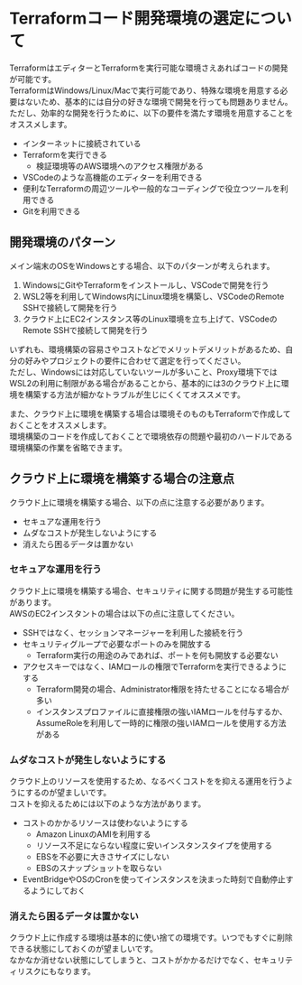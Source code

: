 # Terraformコード開発環境の選定について

TerraformはエディターとTerraformを実行可能な環境さえあればコードの開発が可能です。  
TerraformはWindows/Linux/Macで実行可能であり、特殊な環境を用意する必要はないため、基本的には自分の好きな環境で開発を行っても問題ありません。  
ただし、効率的な開発を行うために、以下の要件を満たす環境を用意することをオススメします。

- インターネットに接続されている
- Terraformを実行できる
    - 検証環境等のAWS環境へのアクセス権限がある
- VSCodeのような高機能のエディターを利用できる
- 便利なTerraformの周辺ツールや一般的なコーディングで役立つツールを利用できる
- Gitを利用できる

## 開発環境のパターン

メイン端末のOSをWindowsとする場合、以下のパターンが考えられます。

1. WindowsにGitやTerraformをインストールし、VSCodeで開発を行う
2. WSL2等を利用してWindows内にLinux環境を構築し、VSCodeのRemote SSHで接続して開発を行う
3. クラウド上にEC2インスタンス等のLinux環境を立ち上げて、VSCodeのRemote SSHで接続して開発を行う

いずれも、環境構築の容易さやコストなどでメリットデメリットがあるため、自分の好みやプロジェクトの要件に合わせて選定を行ってください。  
ただし、Windowsには対応していないツールが多いこと、Proxy環境下ではWSL2の利用に制限がある場合があることから、基本的には3のクラウド上に環境を構築する方法が細かなトラブルが生じにくくてオススメです。

また、クラウド上に環境を構築する場合は環境そのものもTerraformで作成しておくことをオススメします。  
環境構築のコードを作成しておくことで環境依存の問題や最初のハードルである環境構築の作業を省略できます。

## クラウド上に環境を構築する場合の注意点

クラウド上に環境を構築する場合、以下の点に注意する必要があります。

- セキュアな運用を行う
- ムダなコストが発生しないようにする
- 消えたら困るデータは置かない

### セキュアな運用を行う

クラウド上に環境を構築する場合、セキュリティに関する問題が発生する可能性があります。  
AWSのEC2インスタントの場合は以下の点に注意してください。

- SSHではなく、セッションマネージャーを利用した接続を行う
- セキュリティグループで必要なポートのみを開放する
    - Terraform実行の用途のみであれば、ポートを何も開放する必要ない
- アクセスキーではなく、IAMロールの権限でTerraformを実行できるようにする
    - Terraform開発の場合、Administrator権限を持たせることになる場合が多い
    - インスタンスプロファイルに直接権限の強いIAMロールを付与するか、AssumeRoleを利用して一時的に権限の強いIAMロールを使用する方法がある

### ムダなコストが発生しないようにする

クラウド上のリソースを使用するため、なるべくコストをを抑える運用を行うようにするのが望ましいです。  
コストを抑えるためには以下のような方法があります。

- コストのかかるリソースは使わないようにする
    - Amazon LinuxのAMIを利用する
    - リソース不足にならない程度に安いインスタンスタイプを使用する
    - EBSを不必要に大きさサイズにしない
    - EBSのスナップショットを取らない
- EventBridgeやOSのCronを使ってインスタンスを決まった時刻で自動停止するようにしておく

### 消えたら困るデータは置かない

クラウド上に作成する環境は基本的に使い捨ての環境です。いつでもすぐに削除できる状態にしておくのが望ましいです。  
なかなか消せない状態にしてしまうと、コストがかかるだけでなく、セキュリティリスクにもなります。
